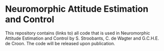 # Neuromorphic Attitude Estimation and Control
This repository contains (links to) all code that is used in Neuromorphic Attitude Estimation and Control by S. Stroobants, C. de Wagter and G.C.H.E. de Croon. 
The code will be released upon publication. 
